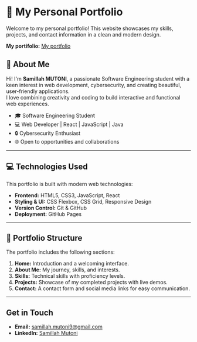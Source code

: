 # 🌸 My Personal Portfolio

Welcome to my personal portfolio! This website showcases my skills, projects, and contact information in a clean and modern design.

**My portifolio:** [My portfolio](https://samillah47.github.io/My-portfolio/) 

## 🌟 About Me
Hi! I'm **Samillah MUTONI**, a passionate Software Engineering student with a keen interest in web development, cybersecurity, and creating beautiful, user-friendly applications.  
I love combining creativity and coding to build interactive and functional web experiences.

- 🎓 Software Engineering Student  
- 💻 Web Developer | React | JavaScript | Java  
- 🔒 Cybersecurity Enthusiast  
- 🌐 Open to opportunities and collaborations  

---

## 💻 Technologies Used
This portfolio is built with modern web technologies:

- **Frontend:** HTML5, CSS3, JavaScript, React  
- **Styling & UI:** CSS Flexbox, CSS Grid, Responsive Design  
- **Version Control:** Git & GitHub  
- **Deployment:** GitHub Pages  

---

## 📂 Portfolio Structure
The portfolio includes the following sections:

1. **Home:** Introduction and a welcoming interface.  
2. **About Me:** My journey, skills, and interests.  
3. **Skills:** Technical skills with proficiency levels.  
4. **Projects:** Showcase of my completed projects with live demos.  
5. **Contact:** A contact form and social media links for easy communication.  

---
## Get in Touch

- **Email:** [samillah.mutoni9@gmail.com](mailto:samillah.mutoni9@gmail.com)  
- **LinkedIn:** [Samillah Mutoni](https://www.linkedin.com/in/samillah-mutoni-786523315)  



